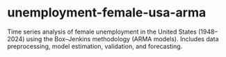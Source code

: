 # unemployment-female-usa-arma
Time series analysis of female unemployment in the United States (1948–2024) using the Box–Jenkins methodology (ARMA models). Includes data preprocessing, model estimation, validation, and forecasting.

